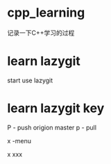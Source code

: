# cpp_learning
记录一下C++学习的过程
# learn lazygit
start use lazygit
# learn lazygit key
P - push origion master
p - pull

x -menu

x xxx
